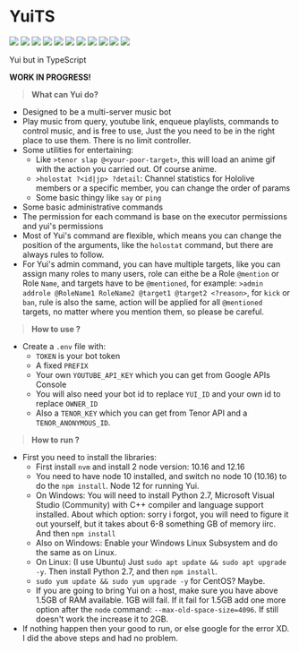 # YuiTS

![](https://img.shields.io/badge/YuiTS-orange) ![](https://img.shields.io/badge/TypeScript-v3.8-blue) ![](https://img.shields.io/badge/discord.js-v12.2-blue) ![](https://img.shields.io/badge/ytdl--core-v2.1.0-red) ![](https://img.shields.io/badge/googleapis-v48.0.0-red) ![](https://img.shields.io/badge/ffmpeg--static-v4.1.1-c9f) ![](https://img.shields.io/badge/ffmpeg--binaries-v4.0.0-c9f) ![](https://img.shields.io/badge/dotenv-v8.2-blueviolet) ![](https://img.shields.io/badge/node-%3E=12.0.0-brightgreen) ![](https://img.shields.io/badge/code%20style-prettier-ff69b4) ![](https://img.shields.io/badge/what%20is%20this%3F-idk%20JUST%20DO%20IT-success)

Yui but in TypeScript

**WORK IN PROGRESS!**

> **What can Yui do?**

- Designed to be a multi-server music bot
- Play music from query, youtube link, enqueue playlists, commands to control music, and is free to use, Just the you need to be in the right place to use them. There is no limit controller.
- Some utilities for entertaining:
  - Like `>tenor slap @<your-poor-target>`, this will load an anime gif with the action you carried out. Of course anime.
  - `>holostat ?<id|jp> ?detail`: Channel statistics for Hololive members or a specific member, you can change the order of params
  - Some basic thingy like `say` or `ping`
- Some basic administrative commands
- The permission for each command is base on the executor permissions and yui's permissions
- Most of Yui's command are flexible, which means you can change the position of the arguments, like the `holostat` command, but there are always rules to follow.
- For Yui's admin command, you can have multiple targets, like you can assign many roles to many users, role can eithe be a Role `@mention` or Role `Name`, and targets have to be `@mentioned`, for example: `>admin addrole @RoleName1 RoleName2 @target1 @target2 <?reason>`, for `kick` or `ban`, rule is also the same, action will be applied for all `@mentioned` targets, no matter where you mention them, so please be careful.

> **How to use ?**

- Create a `.env` file with:
  - `TOKEN` is your bot token
  - A fixed `PREFIX`
  - Your own `YOUTUBE_API_KEY` which you can get from Google APIs Console
  - You will also need your bot id to replace `YUI_ID` and your own id to replace `OWNER_ID`
  - Also a `TENOR_KEY` which you can get from Tenor API and a `TENOR_ANONYMOUS_ID`.

> **How to run ?**

- First you need to install the libraries:
  - First install `nvm` and install 2 node version: 10.16 and 12.16
  - You need to have node 10 installed, and switch no node 10 (10.16) to do the `npm install`. Node 12 for running Yui.
  - On Windows: You will need to install Python 2.7, Microsoft Visual Studio (Community) with C++ compiler and language support installed. About which option: sorry i forgot, you will need to figure it out yourself, but it takes about 6-8 something GB of memory iirc. And then `npm install`
  - Also on Windows: Enable your Windows Linux Subsystem and do the same as on Linux.
  - On Linux: (I use Ubuntu) Just `sudo apt update && sudo apt upgrade -y`. Then install Python 2.7, and then `npm install`.
  - `sudo yum update && sudo yum upgrade -y` for CentOS? Maybe.
  - If you are going to bring Yui on a host, make sure you have above 1.5GB of RAM available. 1GB will fail. If it fail for 1.5GB add one more option after the `node` command: `--max-old-space-size=4096`. If still doesn't work the increase it to 2GB.
- If nothing happen then your good to run, or else google for the error XD. I did the above steps and had no problem.
